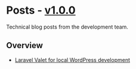# Posts - [v1.0.0]

Technical blog posts from the development team.

## Overview

+ [Laravel Valet for local WordPress development](11-25-2018-laravel-valet/WP-Development-With-Laravel-Valet.md)

[v1.0.0]: https://github.com/towa-digital/posts/releases/tag/v1.0.0